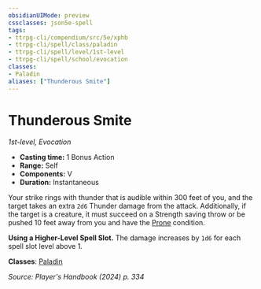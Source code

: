 ```yaml
---
obsidianUIMode: preview
cssclasses: json5e-spell
tags:
- ttrpg-cli/compendium/src/5e/xphb
- ttrpg-cli/spell/class/paladin
- ttrpg-cli/spell/level/1st-level
- ttrpg-cli/spell/school/evocation
classes:
- Paladin
aliases: ["Thunderous Smite"]
---
```

# Thunderous Smite
*1st-level, Evocation*  


- **Casting time:** 1 Bonus Action
- **Range:** Self
- **Components:** V
- **Duration:** Instantaneous

Your strike rings with thunder that is audible within 300 feet of you, and the target takes an extra `2d6` Thunder damage from the attack. Additionally, if the target is a creature, it must succeed on a Strength saving throw or be pushed 10 feet away from you and have the [Prone](Misc%20Files/CLI/rules/conditions.md#Prone) condition.

**Using a Higher-Level Spell Slot.** The damage increases by `1d6` for each spell slot level above 1.

**Classes**: [Paladin](Misc%20Files/CLI/compendium/lists/list-spells-classes-paladin.md)

*Source: Player's Handbook (2024) p. 334*